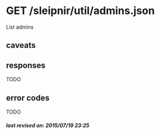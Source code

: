 # GET /sleipnir/util/admins.json

List admins

## caveats

## responses

TODO

## error codes

TODO

##### last revised on: 2015/07/19 23:25
